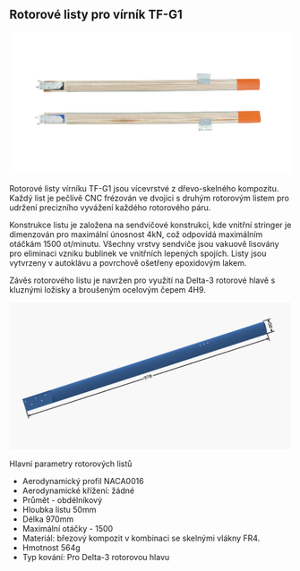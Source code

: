## Rotorové listy pro vírník TF-G1

![Pár rotorových listů pro TF-G1](img/rotor_blades.jpg)

Rotorové listy vírníku TF-G1 jsou vícevrstvé z dřevo-skelného kompozitu. Každý list je pečlivě CNC frézován ve dvojici s druhým rotorovým listem pro udržení  precizního vyvážení každého rotorového páru.

Konstrukce listu je založena na sendvičové konstrukci, kde vnitřní stringer je dimenzován pro maximální únosnost 4kN, což odpovídá maximálním otáčkám 1500 ot/minutu.  Všechny vrstvy sendviče jsou vakuově lisovány pro eliminaci vzniku bublinek ve vnitřních lepených spojích.
Listy jsou vytvrzeny v autoklávu a povrchově ošetřeny epoxidovým lakem.

Závěs rotorového listu je navržen pro využití na Delta-3 rotorové hlavě s kluznými ložisky a broušeným ocelovým čepem 4H9.

![TF-G1 samostatný rotorový list](img/rotor_blade.png)

Hlavní parametry rotorových listů

  - Aerodynamický profil NACA0016
  - Aerodynamické křížení: žádné
  - Průmět - obdélníkový
  - Hloubka listu 50mm
  - Délka 970mm
  - Maximální otáčky - 1500
  - Materiál: březový kompozit v kombinaci se skelnými vlákny FR4.
  - Hmotnost 564g
  - Typ kování: Pro Delta-3 rotorovou hlavu
